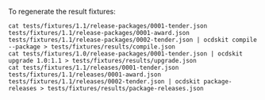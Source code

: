 To regenerate the result fixtures:

    cat tests/fixtures/1.1/release-packages/0001-tender.json tests/fixtures/1.1/release-packages/0001-award.json tests/fixtures/1.1/release-packages/0002-tender.json | ocdskit compile --package > tests/fixtures/results/compile.json
    cat tests/fixtures/1.0/release-packages/0001-tender.json | ocdskit upgrade 1.0:1.1 > tests/fixtures/results/upgrade.json
    cat tests/fixtures/1.1/releases/0001-tender.json tests/fixtures/1.1/releases/0001-award.json tests/fixtures/1.1/releases/0002-tender.json | ocdskit package-releases > tests/fixtures/results/package-releases.json
